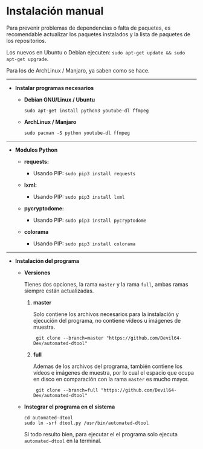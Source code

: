 # Instalación manual

Para prevenir problemas de dependencias o falta de paquetes, es recomendable
actualizar los paquetes instalados y la lista de paquetes de los repositorios.

Los nuevos en Ubuntu o Debian ejecuten: `sudo apt-get update && sudo apt-get upgrade`.

Para los de ArchLinux / Manjaro, ya saben como se hace.

***

- **Instalar programas necesarios**

  - **Debian GNU/Linux / Ubuntu**

        sudo apt-get install python3 youtube-dl ffmpeg

  - **ArchLinux / Manjaro**

        sudo pacman -S python youtube-dl ffmpeg

***

- **Modulos Python**

  - **requests:**
    - Usando PIP: `sudo pip3 install requests`

  - **lxml:**
    - Usando PIP: `sudo pip3 install lxml`

  - **pycryptodome:**
    - Usando PIP: `sudo pip3 install pycryptodome`

  - **colorama**
    - Usando PIP: `sudo pip3 install colorama`

***

- **Instalación del programa**
  - **Versiones**

      Tienes dos opciones, la rama `master` y la rama `full`, ambas ramas
      siempre están actualizadas.

    1. **master**

        Solo contiene los archivos necesarios para la instalación
        y ejecución del programa, no contiene vídeos u imágenes de muestra.

            git clone --branch=master "https://github.com/Devil64-Dev/automated-dtool"

    2. **full**

        Ademas de los archivos del programa, también contiene los vídeos e imágenes de muestra, por
        lo cual el espacio que ocupa en disco en comparación con la rama `master`
        es mucho mayor.

            git clone --branch=full "https://github.com/Devil64-Dev/automated-dtool"

  - **Instegrar el programa en el sistema**

        cd automated-dtool
        sudo ln -srf dtool.py /usr/bin/automated-dtool

    Si todo resulto bien, para ejecutar el el programa solo ejecuta `automated-dtool` en la terminal.
